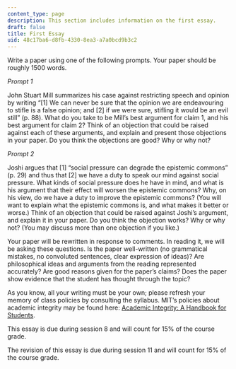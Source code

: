 ```yaml
---
content_type: page
description: This section includes information on the first essay.
draft: false
title: First Essay
uid: 48c17ba6-d8fb-4330-8ea3-a7a0bcd9b3c2
---
```

Write a paper using one of the following prompts. Your paper should be roughly 1500 words.

*Prompt 1*

John Stuart Mill summarizes his case against restricting speech and opinion by writing “\[1\] We can never be sure that the opinion we are endeavouring to stifle is a false opinion; and \[2\] if we were sure, stifling it would be an evil still” (p. 88). What do you take to be Mill’s best argument for claim 1, and his best argument for claim 2? Think of an objection that could be raised against each of these arguments, and explain and present those objections in your paper. Do you think the objections are good? Why or why not?

*Prompt 2*

Joshi argues that \[1\] “social pressure can degrade the epistemic commons” (p. 29) and thus that \[2\] we have a duty to speak our mind against social pressure. What kinds of social pressure does he have in mind, and what is his argument that their effect will worsen the epistemic commons? Why, on his view, do we have a duty to improve the epistemic commons? (You will want to explain what the epistemic commons is, and what makes it better or worse.) Think of an objection that could be raised against Joshi’s argument, and explain it in your paper. Do you think the objection works? Why or why not? (You may discuss more than one objection if you like.)

Your paper will be rewritten in response to comments. In reading it, we will be asking these questions. Is the paper well-written (no grammatical mistakes, no convoluted sentences, clear expression of ideas)? Are philosophical ideas and arguments from the reading represented accurately? Are good reasons given for the paper’s claims? Does the paper show evidence that the student has thought through the topic?

As you know, all your writing must be your own; please refresh your memory of class policies by consulting the syllabus. MIT’s policies about academic integrity may be found here: [Academic Integrity: A Handbook for Students](https://integrity.mit.edu/).

This essay is due during session 8 and will count for 15% of the course grade. 

The revision of this essay is due during session 11 and will count for 15% of the course grade.